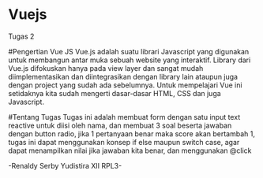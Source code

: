 # Vuejs
Tugas 2

#Pengertian Vue JS
Vue.js adalah suatu librari Javascript yang digunakan untuk membangun antar muka sebuah website yang interaktif.
Library dari Vue.js difokuskan hanya pada view layer dan sangat mudah diimplementasikan dan diintegrasikan dengan
library lain ataupun juga dengan project yang sudah ada sebelumnya. Untuk mempelajari Vue ini setidaknya kita sudah
mengerti dasar-dasar HTML, CSS dan juga Javascript.

#Tentang Tugas
Tugas ini adalah membuat form dengan satu input text reactive untuk diisi oleh nama, dan membuat 3 soal beserta jawaban
dengan button radio, jika 1 pertanyaan benar maka score akan bertambah 1, tugas ini dapat menggunakan konsep if else
maupun switch case, agar dapat menampilkan nilai jika jawaban kita benar, dan menggunakan @click

-Renaldy Serby Yudistira XII RPL3-
